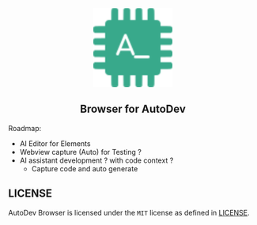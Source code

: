 <div align="center">
  <img src="chrome-extension/public/icon.svg" width="160px" height="160px"  alt="logo" />
  <h2>Browser for AutoDev</h2>
</div>

Roadmap:

- AI Editor for Elements
- Webview capture (Auto) for Testing ?
- AI assistant development ? with code context ?
    - Capture code and auto generate

## LICENSE

AutoDev Browser is licensed under the `MIT` license as defined in [LICENSE](./LICENSE).
